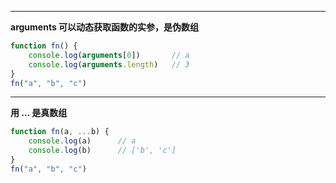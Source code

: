 
---

**arguments 可以动态获取函数的实参，是伪数组**

```javascript
function fn() {
	console.log(arguments[0])       // a
	console.log(arguments.length)   // 3
}
fn("a", "b", "c")
```

------------

**用 ... 是真数组**

```javascript
function fn(a, ...b) {
	console.log(a)      // a
	console.log(b)      // ['b', 'c']
}
fn("a", "b", "c")
```